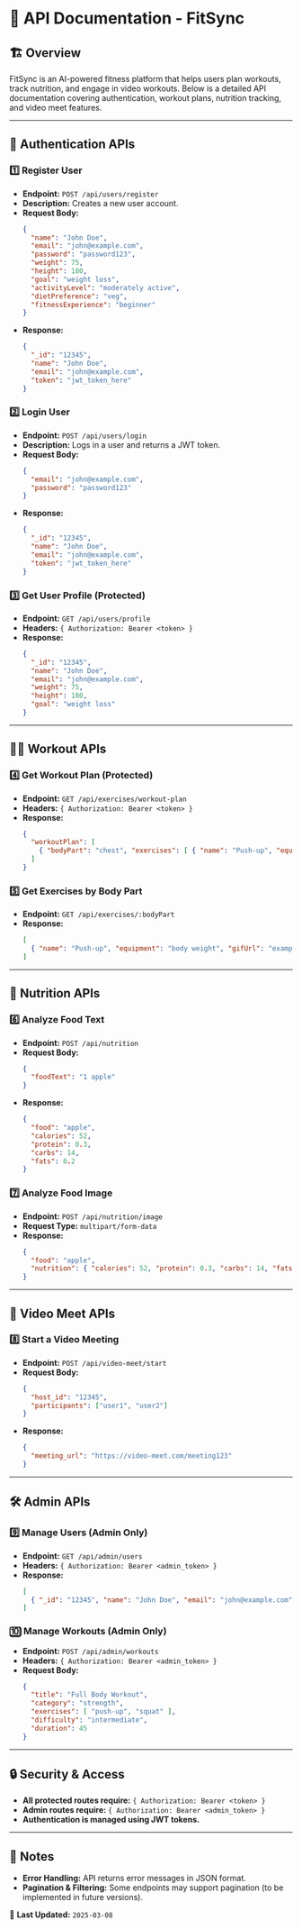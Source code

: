 # 📄 API Documentation - FitSync

## 🏗️ Overview
FitSync is an AI-powered fitness platform that helps users plan workouts, track nutrition, and engage in video workouts. Below is a detailed API documentation covering authentication, workout plans, nutrition tracking, and video meet features.

---

## 🔑 Authentication APIs
### 1️⃣ Register User
- **Endpoint:** `POST /api/users/register`
- **Description:** Creates a new user account.
- **Request Body:**
  ```json
  {
    "name": "John Doe",
    "email": "john@example.com",
    "password": "password123",
    "weight": 75,
    "height": 180,
    "goal": "weight loss",
    "activityLevel": "moderately active",
    "dietPreference": "veg",
    "fitnessExperience": "beginner"
  }
  ```
- **Response:**
  ```json
  {
    "_id": "12345",
    "name": "John Doe",
    "email": "john@example.com",
    "token": "jwt_token_here"
  }
  ```

### 2️⃣ Login User
- **Endpoint:** `POST /api/users/login`
- **Description:** Logs in a user and returns a JWT token.
- **Request Body:**
  ```json
  {
    "email": "john@example.com",
    "password": "password123"
  }
  ```
- **Response:**
  ```json
  {
    "_id": "12345",
    "name": "John Doe",
    "email": "john@example.com",
    "token": "jwt_token_here"
  }
  ```

### 3️⃣ Get User Profile (Protected)
- **Endpoint:** `GET /api/users/profile`
- **Headers:** `{ Authorization: Bearer <token> }`
- **Response:**
  ```json
  {
    "_id": "12345",
    "name": "John Doe",
    "email": "john@example.com",
    "weight": 75,
    "height": 180,
    "goal": "weight loss"
  }
  ```

---

## 🏋️‍♂️ Workout APIs
### 4️⃣ Get Workout Plan (Protected)
- **Endpoint:** `GET /api/exercises/workout-plan`
- **Headers:** `{ Authorization: Bearer <token> }`
- **Response:**
  ```json
  {
    "workoutPlan": [
      { "bodyPart": "chest", "exercises": [ { "name": "Push-up", "equipment": "body weight", "gifUrl": "example.com/pushup.gif" } ] }
    ]
  }
  ```

### 5️⃣ Get Exercises by Body Part
- **Endpoint:** `GET /api/exercises/:bodyPart`
- **Response:**
  ```json
  [
    { "name": "Push-up", "equipment": "body weight", "gifUrl": "example.com/pushup.gif" }
  ]
  ```

---

## 🍎 Nutrition APIs
### 6️⃣ Analyze Food Text
- **Endpoint:** `POST /api/nutrition`
- **Request Body:**
  ```json
  {
    "foodText": "1 apple"
  }
  ```
- **Response:**
  ```json
  {
    "food": "apple",
    "calories": 52,
    "protein": 0.3,
    "carbs": 14,
    "fats": 0.2
  }
  ```

### 7️⃣ Analyze Food Image
- **Endpoint:** `POST /api/nutrition/image`
- **Request Type:** `multipart/form-data`
- **Response:**
  ```json
  {
    "food": "apple",
    "nutrition": { "calories": 52, "protein": 0.3, "carbs": 14, "fats": 0.2 }
  }
  ```

---

## 🎥 Video Meet APIs
### 8️⃣ Start a Video Meeting
- **Endpoint:** `POST /api/video-meet/start`
- **Request Body:**
  ```json
  {
    "host_id": "12345",
    "participants": ["user1", "user2"]
  }
  ```
- **Response:**
  ```json
  {
    "meeting_url": "https://video-meet.com/meeting123"
  }
  ```

---

## 🛠️ Admin APIs
### 9️⃣ Manage Users (Admin Only)
- **Endpoint:** `GET /api/admin/users`
- **Headers:** `{ Authorization: Bearer <admin_token> }`
- **Response:**
  ```json
  [
    { "_id": "12345", "name": "John Doe", "email": "john@example.com" }
  ]
  ```

### 🔟 Manage Workouts (Admin Only)
- **Endpoint:** `POST /api/admin/workouts`
- **Headers:** `{ Authorization: Bearer <admin_token> }`
- **Request Body:**
  ```json
  {
    "title": "Full Body Workout",
    "category": "strength",
    "exercises": [ "push-up", "squat" ],
    "difficulty": "intermediate",
    "duration": 45
  }
  ```

---

## 🔒 Security & Access
- **All protected routes require:** `{ Authorization: Bearer <token> }`
- **Admin routes require:** `{ Authorization: Bearer <admin_token> }`
- **Authentication is managed using JWT tokens.**

---

## 📌 Notes
- **Error Handling:** API returns error messages in JSON format.
- **Pagination & Filtering:** Some endpoints may support pagination (to be implemented in future versions).

📌 **Last Updated:** `2025-03-08`

